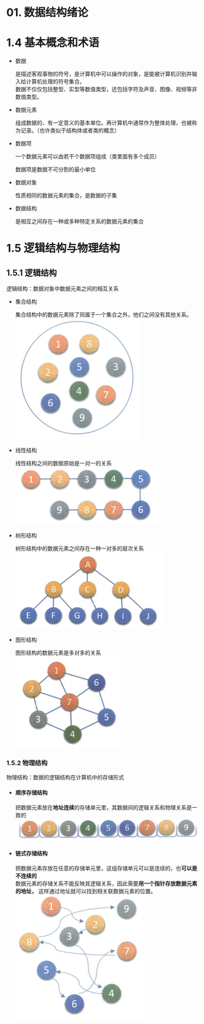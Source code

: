 # 01. 数据结构绪论

# 1.4 基本概念和术语

* 数据

  是描述客观事物的符号，是计算机中可以操作的对象，是能被计算机识别并输入给计算机处理的符号集合。  
  数据不仅仅包括整型、实型等数值类型，还包括字符及声音、图像、视频等非数值类型。
* 数据元素

  组成数据的、有一定意义的基本单位。再计算机中通常作为整体处理，也被称为记录。（也许类似于结构体或者类的概念）
* 数据项

  一个数据元素可以由若干个数据项组成（类里面有多个成员）

  数据项是数据不可分割的最小单位
* 数据对象

  性质相同的数据元素的集合，是数据的子集
* 数据结构

  是相互之间存在一种或多种特定关系的数据元素的集合

# 1.5 逻辑结构与物理结构

## 1.5.1 逻辑结构

逻辑结构：数据对象中数据元素之间的相互关系

* 集合结构

  集合结构中的数据元素除了同属于一个集合之外，他们之间没有其他关系。  
  ​![image](https://raw.githubusercontent.com/ogas-zsbd/myImageHost/master/image-20240512235554-v4zp31f.png)​
* 线性结构

  线性结构之间的数据原始是一对一的关系  
  ​![image](assets/image-20240512235639-iovgdn6.png)​
* 树形结构

  树形结构中的数据元素之间存在一种一对多的层次关系  
  ​![image](assets/image-20240512235741-kljabit.png)​
* 图形结构

  图形结构的数据元素是多对多的关系  
  ​![image](assets/image-20240512235821-5f05aga.png)​

### 1.5.2 物理结构

物理结构：数据的逻辑结构在计算机中的存储形式

* #### 顺序存储结构

  把数据元素放在**地址连续**的存储单元里，其数据间的逻辑关系和物理关系是一致的![image](assets/image-20240513000132-9735t6e.png)
* #### 链式存储结构

  把数据元素存放在任意的存储单元里，这组存储单元可以是连续的，也**可以是不连续的**  
  数据元素的存储关系不能反映其逻辑关系，因此需要**用一个指针存放数据元素的地址，** 这样通过地址就可以找到相关联数据元素的位置。  
  ​![image](assets/image-20240513000504-91zwcam.png)​

‍
